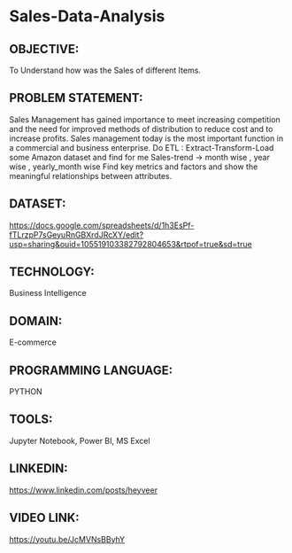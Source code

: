 # Sales-Data-Analysis
## OBJECTIVE:
To Understand how was the Sales of different Items. 
## PROBLEM STATEMENT: 
Sales Management has gained importance to meet increasing competition and the need
for improved methods of distribution to reduce cost and to increase profits. Sales
management today is the most important function in a commercial and business
enterprise.
Do ETL : Extract-Transform-Load some Amazon dataset and find for me
Sales-trend -> month wise , year wise , yearly_month wise
Find key metrics and factors and show the meaningful relationships between attributes.
## DATASET: 
https://docs.google.com/spreadsheets/d/1h3EsPf-fTLrzpP7sGeyuRnGBXrdJRcXY/edit?usp=sharing&ouid=105519103382792804653&rtpof=true&sd=true
## TECHNOLOGY:
Business Intelligence
## DOMAIN:
E-commerce
## PROGRAMMING LANGUAGE:
PYTHON
## TOOLS:
Jupyter Notebook, Power BI, MS Excel
## LINKEDIN: 
https://www.linkedin.com/posts/heyveer
## VIDEO LINK:
https://youtu.be/JcMVNsBByhY
